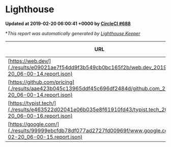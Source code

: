
# Lighthouse

**Updated at 2019-02-20 06:00:41 +0000 by [CircleCI #688](https://circleci.com/gh/ItinerisLtd/lighthouse-keeper-example/688)**

**This report was automatically generated by [Lighthouse Keeper](https://github.com/itinerisltd/lighthouse-keeper)*

| URL | Performance | Accessibility | Best Practices | SEO | PWA | Updated At |
| --- | --- | --- | --- | --- | --- | --- |
| [https://web.dev/](./results/e09021ae7f54dd9f3b549cb0bc165f2b/web.dev_2019-02-20_06-00-14.report.json) | 0.9 | 0.93 | 1 | 0.91 | 1 | 2019-02-20T06:00:14.777Z |
| [https://github.com/pricing](./results/aae423b045c13965ddf45c696df2484d/github.com_2019-02-20_06-00-14.report.json) | 0.71 | 0.89 | 0.93 | 0.9 | 0.58 | 2019-02-20T06:00:14.232Z |
| [https://typist.tech/](./results/e463522d02041e06b035e8f61910fd43/typist.tech_2019-02-20_06-00-16.report.json) | 1 |  |  |  |  | 2019-02-20T06:00:16.911Z |
| [https://google.com/](./results/99999ebcfdb78df077ad2727fd00969f/www.google.com_2019-02-20_06-00-15.report.json) | 0.95 | 0.71 | 0.93 | 0.8 | 0.58 | 2019-02-20T06:00:15.102Z |
